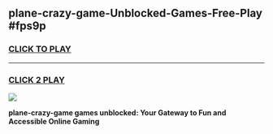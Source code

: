 
## plane-crazy-game-Unblocked-Games-Free-Play #fps9p
<h3>
<a href="https://us.freeplayer.one?title=plane-crazy-game&ref=9M">CLICK TO PLAY</a></h3>
<hr>

<h3>
<a href="https://us.freeplayer.one?title=plane-crazy-game&ref=9M">CLICK 2 PLAY</a>
  
</h3>

<a href="https://us.freeplayer.one?title=plane-crazy-game&ref=9M"><img src="https://clearcache.store/games.png"></a>


**plane-crazy-game games unblocked: Your Gateway to Fun and Accessible Online Gaming**
